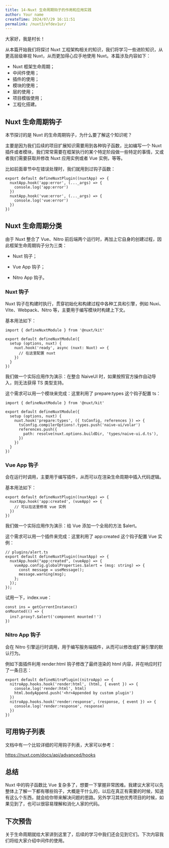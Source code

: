 ```yaml
---
title: 14-Nuxt 生命周期钩子的作用和应用实践
author: Your name
createTime: 2024/07/29 16:11:51
permalink: /nuxt3/efdev1ur/
---
```

大家好，我是村长！

从本篇开始我们将探讨 Nuxt 工程架构相关的知识，我们将学习一些进阶知识，从更高层级审视 Nuxt，从而更加得心应手地使用 Nuxt。本篇涉及内容如下：

  * Nuxt 框架生命周期；
  * 中间件使用；
  * 插件的使用；
  * 模块的使用；
  * 层的使用；
  * 项目模版使用；
  * 工程化搭建。

## Nuxt 生命周期钩子

本节探讨的是 Nuxt 的生命周期钩子，为什么要了解这个知识呢？

主要是因为我们后续的项目扩展知识需要用到各种钩子函数，比如编写一个 Nuxt
插件或者模块，我们常常需要在框架执行的某个特定阶段做一些特定的事情，又或者我们需要获取并修改 Nuxt 应用实例或者 Vue 实例，等等。

比如前面章节中在错误处理时，我们就用到过钩子函数：

    
    
    export default defineNuxtPlugin((nuxtApp) => {
      nuxtApp.hook('app:error', (..._args) => {
        console.log('app:error')
      })
      nuxtApp.hook('vue:error', (..._args) => {
        console.log('vue:error')
      })
    })
    

## Nuxt 生命周期分类

由于 Nuxt 整合了 Vue、Nitro 前后端两个运行时，再加上它自身的创建过程，因此框架生命周期钩子分为三类：

  * Nuxt 钩子；

  * Vue App 钩子；

  * Nitro App 钩子。

### Nuxt 钩子

Nuxt 钩子在构建时执行，贯穿初始化和构建过程中各种工具和引擎，例如 Nuxi、Vite、Webpack、Nitro 等，主要用于编写模块时构建上下文。

基本用法如下：

    
    
    import { defineNuxtModule } from '@nuxt/kit'
    
    export default defineNuxtModule({
      setup (options, nuxt) {
        nuxt.hook('ready', async (nuxt: Nuxt) => { 
          // 在这里配置 nuxt
        })
      }
    })
    

我们做一个实际应用作为演示：在整合 NaiveUI 时，如果按照官方操作自动导入，则无法获得 TS 类型支持。

这个需求可以用一个模块来完成：这里利用了 prepare:types 这个钩子配置 ts：

    
    
    import { defineNuxtModule } from '@nuxt/kit'
    
    export default defineNuxtModule({
      setup (options, nuxt) {
        nuxt.hook('prepare:types', ({ tsConfig, references }) => {
          tsConfig.compilerOptions!.types.push('naive-ui/volar')
          references.push({
            path: resolve(nuxt.options.buildDir, 'types/naive-ui.d.ts'),
          })
        })
      }
    })
    

### Vue App 钩子

会在运行时调用，主要用于编写插件，从而可以在渲染生命周期中插入代码逻辑。

基本用法如下：

    
    
    export default defineNuxtPlugin((nuxtApp) => {
      nuxtApp.hook('app:created', (vueApp) => {
        // 可以在这里修改 vue 实例
      })
    })
    

我们做一个实际应用作为演示：给 Vue 添加一个全局的方法 $alert。

这个需求可以用一个插件来完成：这里利用了 app:created 这个钩子配置 Vue 实例：

    
    
    // plugins/alert.ts
    export default defineNuxtPlugin((nuxtApp) => {
      nuxtApp.hook("app:created", (vueApp) => {
        vueApp.config.globalProperties.$alert = (msg: string) => {
          const message = useMessage();
          message.warning(msg);
        };
      });
    });
    

试用一下，index.vue：

    
    
    const ins = getCurrentInstance()
    onMounted(() => {
      ins?.proxy?.$alert('component mounted！')
    })
    

### Nitro App 钩子

会在 Nitro 引擎运行时调用，用于编写服务端插件，从而可以修改或扩展引擎的默认行为。

例如下面插件利用 render:html 钩子修改了最终渲染的 html 内容，并在响应时打了一条日志：

    
    
    export default defineNitroPlugin((nitroApp) => {
      nitroApp.hooks.hook('render:html', (html, { event }) => {
        console.log('render:html', html)
        html.bodyAppend.push('<hr>Appended by custom plugin')
      })
      nitroApp.hooks.hook('render:response', (response, { event }) => {
        console.log('render:response', response)
      })
    })
    

## 可用钩子列表

文档中有一个比较详细的可用钩子列表，大家可以参考：

<https://nuxt.com/docs/api/advanced/hooks>

## 总结

Nuxt 中的钩子函数比 Vue
复杂多了，想要一下掌握非常困难。我建议大家可以先整体上了解一下都有哪些钩子，大概是干什么的，以后在真正有需要的时候，知道有这么个东西，就会给你带来解决问题的思路。另外学习其他优秀项目的时候，如果见到了，也可以很容易理解和消化人家的代码。

## 下次预告

关于生命周期就给大家讲到这里了，后续的学习中我们还会见到它们。下次内容我们将给大家介绍中间件的使用。

